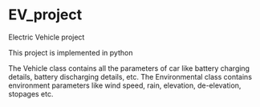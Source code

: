 # EV_project
Electric Vehicle project

This project is implemented in python

The Vehicle class contains all the parameters of car like battery charging details, battery discharging details, etc.
The Environmental class contains environment parameters like wind speed, rain, elevation, de-elevation, stopages etc.
